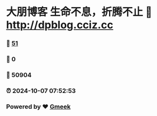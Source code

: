 # 大朋博客 生命不息，折腾不止 :link: http://dpblog.cciz.cc 
### :page_facing_up: [51](http://dpblog.cciz.cc/tag.html) 
### :speech_balloon: 0 
### :hibiscus: 50904 
### :alarm_clock: 2024-10-07 07:52:53 
### Powered by :heart: [Gmeek](https://github.com/Meekdai/Gmeek)
